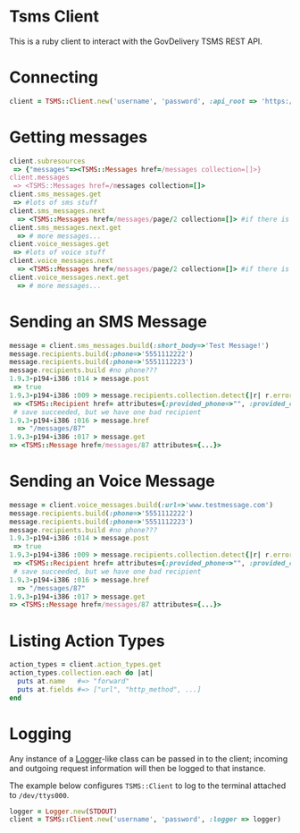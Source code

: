 Tsms Client 
===========
This is a ruby client to interact with the GovDelivery TSMS REST API.


# Connecting

``` ruby
client = TSMS::Client.new('username', 'password', :api_root => 'https://tsms.govdelivery.com')

```

# Getting messages

``` ruby
client.subresources
 => {"messages"=><TSMS::Messages href=/messages collection=[]>}
client.messages
 => <TSMS::Messages href=/messages collection=[]>
client.sms_messages.get
 => #lots of sms stuff
client.sms_messages.next
  => <TSMS::Messages href=/messages/page/2 collection=[]> #if there is a second page
client.sms_messages.next.get
  => # more messages...
client.voice_messages.get
 => #lots of voice stuff
client.voice_messages.next
  => <TSMS::Messages href=/messages/page/2 collection=[]> #if there is a second page
client.voice_messages.next.get
  => # more messages...
```


# Sending an SMS Message

``` ruby
message = client.sms_messages.build(:short_body=>'Test Message!')
message.recipients.build(:phone=>'5551112222')
message.recipients.build(:phone=>'5551112223')
message.recipients.build #no phone???
1.9.3-p194-i386 :014 > message.post
 => true
1.9.3-p194-i386 :009 > message.recipients.collection.detect{|r| r.errors }
 => <TSMS::Recipient href= attributes={:provided_phone=>"", :provided_country_code=>nil, :phone=>nil, :country_code=>"1", :status=>nil, :created_at=>nil, :sent_at=>nil, :completed_at=>nil, :errors=>{"phone"=>["is not a number"]}}>
 # save succeeded, but we have one bad recipient
1.9.3-p194-i386 :016 > message.href
  => "/messages/87"
1.9.3-p194-i386 :017 > message.get
=> <TSMS::Message href=/messages/87 attributes={...}>

```

# Sending an Voice Message

``` ruby
message = client.voice_messages.build(:url=>'www.testmessage.com')
message.recipients.build(:phone=>'5551112222')
message.recipients.build(:phone=>'5551112223')
message.recipients.build #no phone???
1.9.3-p194-i386 :014 > message.post
 => true
1.9.3-p194-i386 :009 > message.recipients.collection.detect{|r| r.errors }
 => <TSMS::Recipient href= attributes={:provided_phone=>"", :provided_country_code=>nil, :phone=>nil, :country_code=>"1", :status=>nil, :created_at=>nil, :sent_at=>nil, :completed_at=>nil, :errors=>{"phone"=>["is not a number"]}}>
 # save succeeded, but we have one bad recipient
1.9.3-p194-i386 :016 > message.href
  => "/messages/87"
1.9.3-p194-i386 :017 > message.get
=> <TSMS::Message href=/messages/87 attributes={...}>

```

# Listing Action Types

``` ruby 
action_types = client.action_types.get
action_types.collection.each do |at|
  puts at.name   #=> "forward"
  puts at.fields #=> ["url", "http_method", ...]
end
````

# Logging
Any instance of a [Logger](http://www.ruby-doc.org/stdlib-1.9.3/libdoc/logger/rdoc/Logger.html "Ruby Logger")-like class can be passed in to the client; incoming and outgoing
request information will then be logged to that instance. 

The example below configures `TSMS::Client` to log to the terminal attached to `/dev/ttys000`. 

``` ruby
logger = Logger.new(STDOUT)
client = TSMS::Client.new('username', 'password', :logger => logger)

```


